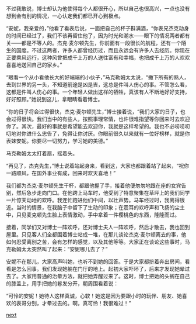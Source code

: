 
不过我敢说，博士却认为他使得每个人都很开心，所以自己也很高兴，一点也没有想到会有别的情况，一心认定我们都已开心到极点。

“安妮，我亲爱的，”他看了看表后说，一面把自己的杯子斟满酒，“你表兄杰克动身的时间已经过了，我们不该再留住他了，因为时光和潮水——眼下的情况两者都有关——都是不等人的。杰克·麦尔顿先生，你前面有一段很长的航程，还有一个陌生的国度。不过这两者，许多人都曾经历过，而且永远会有许多人去经历。你现在正要乘风远行，这种风曾把成千上万的人送往富有和幸福，也把成千上万的人欢欢喜喜地送回自己的家乡。”

“眼看一个从小看他长大的好端端的小伙子，”马克勒姆太太说，“撇下所有的熟人，去到世界的另一头，不知道前途是凶是吉，这总是件叫人伤心的事。不管怎么看，这都是件叫人伤心的事。一个年轻人做出这样的牺牲，真该有人不断地好好支持，好好照顾。”她说到这儿，拿眼睛看着博士。

“你的日子将会过得很快，杰克·麦尔顿先生，”博士接着说，“我们大家的日子，也会过得很快。我们当中的有些人，按照事理常情，也许很难指望等你回来时去欢迎你了。其次，最好的事就是希望能去欢迎你，我就是这样希望的。我也不必唠唠叨叨地对你进什么忠告了，免得让你讨厌。你眼前很久以来就有一位好榜样，就是你表妹安妮。你要尽一切努力，学习她的美德。”

马克勒姆太太打着扇，摇着头。

“再见了，杰克先生，”博士说着站起身来，看到这，大家也都跟着站了起来，“祝你一路顺风，在国外事业有成，回来时欢天喜地！”

我们都为杰克·麦尔顿先生干杯，都跟他握了手，接着他便匆匆地跟在座的女宾告别，然后急步走向门口。在他跨上马车时，他受到了特意聚集在草坪上的我们同学一片惊天动地的欢呼。我连忙跑进他们中间，以壮声势。马车经过时，我离得很近。当时的情景，在我脑子中留下了生动的印象；在震耳的欢呼声和飞扬的尘土中，只见麦克顿先生脸上表情激动，手中拿着一件樱桃色的东西，隆隆而过。

接着，同学们又对博士一阵欢呼，还对博士夫人一阵欢呼，然后才散去，我也回到屋里。只见客人们全都围着博士站成一堆，在那儿谈论杰克·麦尔顿离去的事，他如何忍受离别之苦，会有怎样的感觉，以及其他等等。大家正在谈论这些事时，马克勒姆太太突然叫了起来：“安妮哪儿去了？”

安妮不在那儿，大家高声叫她，也听不到她的回答。于是大家都挤着奔出房间，看看是怎么回事。我们发现她躺在门厅的地上。起初大家吓坏了，后来才发现她晕过去了。大家用普通的治晕方法，就把她弄醒过来了。这时，博士把她的头搁在自己的膝盖上，用手把她的鬈发分开，朝周围看着说：

“可怜的安妮！她待人这样真诚，心软！她这是因为要跟小时的玩伴、朋友、她喜欢的表哥分别，才晕过去的。啊，真可怜！我很难过！”

[next](page225)